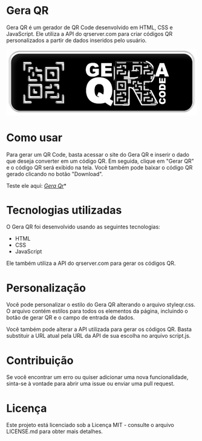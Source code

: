 # Gera QR
Gera QR é um gerador de QR Code desenvolvido em HTML, CSS e JavaScript. Ele utiliza a API do qrserver.com para criar códigos QR personalizados a partir de dados inseridos pelo usuário.

![Logotipo do projeto criado pro mim](./QRICON.png)

# Como usar
Para gerar um QR Code, basta acessar o site do Gera QR e inserir o dado que deseja converter em um código QR. Em seguida, clique em "Gerar QR" e o código QR será exibido na tela. Você também pode baixar o código QR gerado clicando no botão "Download".

Teste ele aqui: *[Gera Qr](https://thankful-plant-0564d7a10.2.azurestaticapps.net/gerador.html)**

# Tecnologias utilizadas
O Gera QR foi desenvolvido usando as seguintes tecnologias:

- HTML
- CSS
- JavaScript

Ele também utiliza a API do qrserver.com para gerar os códigos QR.

# Personalização
Você pode personalizar o estilo do Gera QR alterando o arquivo styleqr.css. O arquivo contém estilos para todos os elementos da página, incluindo o botão de gerar QR e o campo de entrada de dados.

Você também pode alterar a API utilizada para gerar os códigos QR. Basta substituir a URL atual pela URL da API de sua escolha no arquivo script.js.

# Contribuição
Se você encontrar um erro ou quiser adicionar uma nova funcionalidade, sinta-se à vontade para abrir uma issue ou enviar uma pull request.

# Licença
Este projeto está licenciado sob a Licença MIT - consulte o arquivo LICENSE.md para obter mais detalhes.




